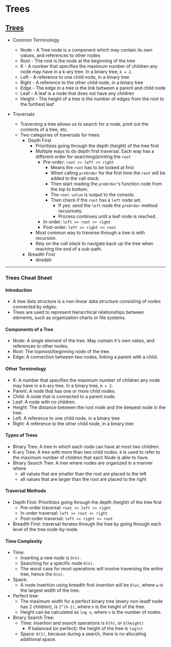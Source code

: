# Trees

## [Trees](https://codefellows.github.io/common_curriculum/data_structures_and_algorithms/Code_401/class-15/resources/Trees.html)

- Common Terminology
  - Node - A Tree node is a component which may contain its own values, and references to other nodes
  - Root - The root is the node at the beginning of the tree
  - K - A number that specifies the maximum number of children any node may have in a k-ary tree. In a binary tree, `k = 2`.
  - Left - A reference to one child node, in a binary tree
  - Right - A reference to the other child node, in a binary tree
  - Edge - The edge in a tree is the link between a parent and child node
  - Leaf - A leaf is a node that does not have any children
  - Height - The height of a tree is the number of edges from the root to the furthest leaf

- Traversals
  - Traversing a tree allows us to search for a node, print out the contents of a tree, etc.
  - Two categories of traversals for trees:
    - Depth First
      - Prioritizes going through the depth (height) of the tree first
      - Multiple ways to do depth first traversal. Each way has a different order for searching/printing the `root`
        - Pre-order: `root >> left >> right`
          - Means the `root` has to be looked at first
          - When calling `preOrder` for the first time the `root` will be added to the call stack.
          - Then start reading the `preOrder`'s function code from the top to bottom.
          - The `root.value` is output to the console.
          - Then check if the `root` has a `left` node set.
            - If yes: send the `left` node the `preOrder` method recusrively.
            - Process continues until a leaf node is reached.
        - In-order: `left >> root >> right`
        - Post-order: `left >> right >> root`
      - Most common way to traverse through a tree is with recursion.
      - Rely on the *call stack* to navigate back up the tree when reaching the end of a sub-path.
    - Breadth First
      - doodah

---

### Trees Cheat Sheet

#### Introduction

- A tree data structure is a non-linear data structure consisting of nodes connected by edges.
- Trees are used to represent hierarchical relationships between elements, such as organization charts or file systems.

#### Components of a Tree

- Node: A single element of the tree. May contain it's own valies, and references to other nodes.
- Root: The topmost/beginning node of the tree.
- Edge: A connection between two nodes, linking a parent with a child.

#### Other Terminology

- K: A number that specifies the maximum number of children any node may have in a k-ary tree. In a binary tree, `k = 2`.
- Parent: A node that has one or more child nodes.
- Child: A node that is connected to a parent node.
- Leaf: A node with no children.
- Height: The distance between the root node and the deepest node in the tree.
- Left: A reference to one child node, in a binary tree
- Right: A reference to the other child node, in a binary tree

#### Types of Trees

- Binary Tree: A tree in which each node can have at most two children.
- K-ary Tree: A tree with more than two child nodes. `K` is used to refer to the maximum number of children that each Node is able to have.
- Binary Search Tree: A tree where nodes are organized in a manner where
  - all values that are smaller than the root are placed to the left
  - all values that are larger than the root are placed to the right

#### Traversal Methods

- Depth First: Prioritizes going through the depth (height) of the tree first
  - Pre-order traversal: `root >> left >> right`
  - In-order traversal: `left >> root >> right`
  - Post-order traversal: `left >> right >> root`
- Breadth First: traversal iterates through the tree by going through each level of the tree node-by-node.

#### Time Complexity

- Time:
  - Inserting a new node is `O(n)`.
  - Searching for a specific node `O(n)`.
  - The worst case for most operations will involve traversing the entire tree, hence the `O(n)`.
- Space:
  - A node insertion using breadth first insertion will be `O(w)`, where `w` is the largest width of the tree.
- Perfect tree:
  - The maximum width for a perfect binary tree (every non-leadf node has 2 children), is `2^(h-1)`, where `h` is the height of the tree.
  - Height can be calculated as `log n`, where `n` is the number of nodes.
- Binary Search Tree:
  - Time: insertion and search operations is `O(h)`, or `O(height)`
    - If balanced (or perfect): the height of the tree is `log(n)`
  - Space: `O(1)`, because during a search, there is no allocating additional space.
